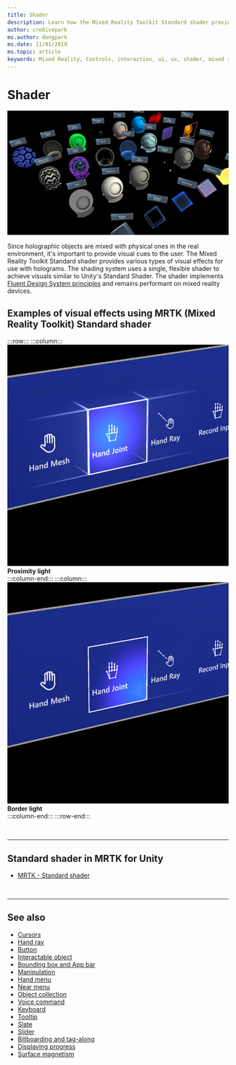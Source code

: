 ```yaml
---
title: Shader
description: Learn how the Mixed Reality Toolkit Standard shader provides various types of visual effects that can be used with holograms in your mixed reality apps.
author: cre8ivepark
ms.author: dongpark
ms.date: 11/01/2019
ms.topic: article
keywords: Mixed Reality, Controls, interaction, ui, ux, shader, mixed reality headset, windows mixed reality headset, virtual reality headset, HoloLens, MRTK, Mixed Reality Toolkit, visual effects
---
```


# Shader

![Shader](images/UX_Hero_StandardShader.jpg)

Since holographic objects are mixed with physical ones in the real environment, it's important to provide visual cues to the user. The Mixed Reality Toolkit Standard shader provides various types of visual effects for use with holograms. The shading system uses a single, flexible shader to achieve visuals similar to Unity's Standard Shader. The shader implements [Fluent Design System principles](https://www.microsoft.com/design/fluent/#/) and remains performant on mixed reality devices.
<br>

## Examples of visual effects using MRTK (Mixed Reality Toolkit) Standard shader 
:::row:::
    :::column:::
       ![Move](images/UX_Button_Affordance_ProximityLight.jpg)<br>
       **Proximity light**<br>
    :::column-end:::
    :::column:::
       ![Rotate](images/UX_Button_Affordance_FocusHighlight.jpg)<br>
        **Border light**<br>
    :::column-end:::
:::row-end:::

<br>

---

## Standard shader in MRTK for Unity

* [MRTK - Standard shader](https://docs.microsoft.com/windows/mixed-reality/mrtk-unity/features/rendering/mrtk-standard-shader)

<br>

---

## See also

* [Cursors](cursors.md)
* [Hand ray](point-and-commit.md)
* [Button](button.md)
* [Interactable object](interactable-object.md)
* [Bounding box and App bar](app-bar-and-bounding-box.md)
* [Manipulation](direct-manipulation.md)
* [Hand menu](hand-menu.md)
* [Near menu](near-menu.md)
* [Object collection](object-collection.md)
* [Voice command](voice-input.md)
* [Keyboard](keyboard.md)
* [Tooltip](tooltip.md)
* [Slate](slate.md)
* [Slider](slider.md)
* [Billboarding and tag-along](billboarding-and-tag-along.md)
* [Displaying progress](progress.md)
* [Surface magnetism](surface-magnetism.md)
